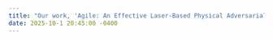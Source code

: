 ```yaml
---
title: "Our work, 'Agile: An Effective Laser-Based Physical Adversarial Attack against Face Recognition' has been demonstrated in the AI summit _Falling into AI_ with Google!"
date: 2025-10-1 20:45:00 -0400
---
```


